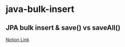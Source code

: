 # java-bulk-insert

## JPA bulk insert & save() vs saveAll()

[Notion Link](https://organized-twig-20c.notion.site/JPA-batch-45cb0e6ad7944f66985905df4debb710)
